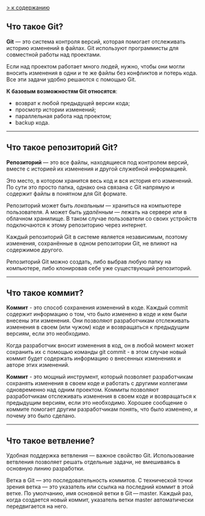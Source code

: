 [ > к содержанию](readme.md)

## Что такое Git?

**Git**  — это система контроля версий, которая помогает отслеживать историю изменений в файлах. Git используют программисты для совместной работы над проектами.

Если над проектом работает много людей, нужно, чтобы они могли вносить изменения в одни и те же файлы без конфликтов и потерь кода. Все эти задачи удобно решаются с помощью Git.

**К базовым возможностям Git относятся**:

+ возврат к любой предыдущей версии кода;
+ просмотр истории изменений;
+ параллельная работа над проектом;
+ backup кода.
---

## Что такое репозиторий Git?
**Репозиторий** — это все файлы, находящиеся под контролем версий, вместе с историей их изменения и другой служебной информацией.

Это место, в котором хранится весь код и вся история его изменений. По сути это просто папка, однако она связана с Git напрямую и содержит файлы в понятном для Git формате.

Репозиторий может быть *локальным* — храниться на компьютере пользователя. А может быть *удалённым* — лежать на сервере или в облачном хранилище. В таком случае пользователи со своих устройств подключаются к этому репозиторию через интернет.

Каждый репозиторий Git в системе является независимым, поэтому изменения, сохранённые в одном репозитории Git, не влияют на содержимое другого.

Репозиторий Git можно создать, либо выбрав любую папку на компьютере, либо клонировав себе уже существующий репозиторий. 

---

## Что такое коммит?
**Коммит** - это способ сохранения изменений в коде. Каждый commit содержит информацию о том, что было изменено в коде и кем были внесены эти изменения. Они позволяют разработчикам отслеживать изменения в своем (или чужом) коде и возвращаться к предыдущим версиям, если это необходимо.

Когда разработчик вносит изменения в код, он в любой момент может сохранить их с помощью команды git commit - в этом случае новый коммит будет содержать информацию о внесенных изменениях и авторе этих изменений.

**Коммит** - это мощный инструмент, который позволяет разработчикам сохранять изменения в своем коде и работать с другими коллегами одновременно над одним проектом. Коммиты позволяют разработчикам отслеживать изменения в своем коде и возвращаться к предыдущим версиям, если это необходимо. Хорошее сообщение о коммите помогает другим разработчикам понять, что было изменено, и почему это было сделано.

---

## Что такое ветвление?
Удобная поддержка ветвления — важное свойство Git. Использование ветвления позволяет решать отдельные задачи, не вмешиваясь в основную линию разработки.

Ветка в Git — это последовательность коммитов. С технической точки зрения ветка — это указатель или ссылка на последний коммит в этой ветке. По умолчанию, имя основной ветки в Git — master. Каждый раз, когда создается новый коммит, указатель ветки master автоматически передвигается на него.